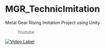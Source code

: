 # MGR_TechnicImitation
Metal Gear Rising Imitation Project using Unity


> Youtube

[![Video Label](http://img.youtube.com/vi/Si52V8eWYmU/0.jpg)](https://youtu.be/Si52V8eWYmU)

